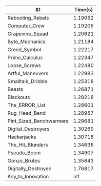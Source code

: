 |ID|Time(s)|
|-|-|
|Rebooting_Rebels|1.19052|
|Computer_Crew|1.19206|
|Grapevine_Squad|1.20621|
|Byte_Mechanics|1.21184|
|Creed_Symbol|1.22217|
|Prime_Calculus|1.22347|
|Loose_Screws|1.22480|
|Artful_Maneuvers|1.22983|
|Smalltalk_Dribble|1.25318|
|Beasts|1.26871|
|Blackouts|1.28218|
|The_ERROR_List|1.28601|
|Rug_Heed_Bend|1.28957|
|Pint_Sized_Benchwarmers|1.29681|
|Digital_Destroyers|1.30269|
|Hackerjacks|1.30716|
|The_Hit_Blunders|1.34638|
|Pseudo_Boom|1.34907|
|Gonzo_Brutes|1.35643|
|Digitally_Destroyed|1.76817|
|Key_to_Innovation|inf|
